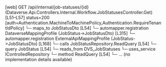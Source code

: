 [web] GET /api/internal/job-statuses/{id}  (Dataverse.Api.Controllers.Internal.Workflow.JobStatusesController.Get)  [L51–L57] status=200 [auth=Authentication.MachineToMachinePolicy,Authentication.RequireTenantIdPolicy]
  └─ maps_to JobStatusDto [L54]
    └─ automapper.registration DataverseMappingProfile (JobStatus->JobStatusDto) [L315]
    └─ automapper.registration ExternalApiMappingProfile (JobStatus->JobStatusDto) [L168]
  └─ calls JobStatusRepository.ReadQuery [L54]
  └─ query JobStatus [L54]
    └─ reads_from DVS_JobStatuses
  └─ uses_service IControlledRepository<JobStatus>
    └─ method ReadQuery [L54]
      └─ ... (no implementation details available)

